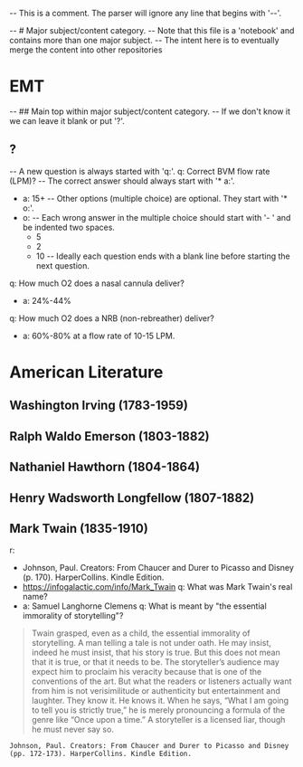 
-- This is a comment. The parser will ignore any line that begins with '--'.

-- # Major subject/content category.
-- Note that this file is a 'notebook' and contains more than one major subject.
-- The intent here is to eventually merge the content into other repositories 
# EMT

-- ## Main top within major subject/content category.
-- If we don't know it we can leave it blank or put '?'.

## ?
-- A new question is always started with 'q:'.
q: Correct BVM flow rate (LPM)?
-- The correct answer should always start with '* a:'.
* a: 15+
-- Other options (multiple choice) are optional. They start with '* o:'.  
* o:
  -- Each wrong answer in the multiple choice should start with '- ' and be indented two spaces.
  - 5
  - 2
  - 10
-- Ideally each question ends with a blank line before starting the next question.  

q: How much O2 does a nasal cannula deliver?
  * a: 24%-44%

q: How much O2 does a NRB (non-rebreather) deliver?
  * a: 60%-80% at a flow rate of 10-15 LPM.

# American Literature
## Washington Irving (1783-1959)
## Ralph Waldo Emerson (1803-1882)
## Nathaniel Hawthorn (1804-1864)
## Henry Wadsworth Longfellow (1807-1882)
## Mark Twain (1835-1910)
r:
* Johnson, Paul. Creators: From Chaucer and Durer to Picasso and Disney (p. 170). HarperCollins. Kindle Edition.
* https://infogalactic.com/info/Mark_Twain
q: What was Mark Twain's real name?
* a: Samuel Langhorne Clemens
q: What is meant by "the essential immorality of storytelling"?
> Twain grasped, even as a child, the essential immorality of storytelling. A man telling a tale is not under oath. He may insist, indeed he must insist, that his story is true. But this does not mean that it is true, or that it needs to be. The storyteller’s audience may expect him to proclaim his veracity because that is one of the conventions of the art. But what the readers or listeners actually want from him is not verisimilitude or authenticity but entertainment and laughter. They know it. He knows it. When he says, “What I am going to tell you is strictly true,” he is merely pronouncing a formula of the genre like “Once upon a time.” A storyteller is a licensed liar, though he must never say so.

    Johnson, Paul. Creators: From Chaucer and Durer to Picasso and Disney (pp. 172-173). HarperCollins. Kindle Edition.


